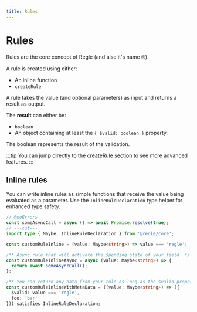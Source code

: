 ```yaml
---
title: Rules
---
```


# Rules

Rules are the core concept of Regle (and also it's name 🙄).

A rule is created using either:

- An inline function
- `createRule`

A rule takes the value (and optional parameters) as input and returns a result as output.

The **result** can either be:

- `boolean`
- An object containing at least the `{ $valid: boolean }` property.

The boolean represents the result of the validation.

:::tip
You can jump directly to the [createRule section](/core-concepts/rules/reusable-rules) to see more advanced features.
:::

## Inline rules

You can write inline rules as simple functions that receive the value being evaluated as a parameter. Use the `InlineRuleDeclaration` type helper for enhanced type safety.

``` ts twoslash
// @noErrors
const someAsyncCall = async () => await Promise.resolve(true);
// ---cut---
import type { Maybe, InlineRuleDeclaration } from '@regle/core';

const customRuleInline = (value: Maybe<string>) => value === 'regle';

/** Async rule that will activate the $pending state of your field  */
const customRuleInlineAsync = async (value: Maybe<string>) => {
  return await someAsyncCall();
};

/** You can return any data from your rule as long as the $valid property is present  */
const customRuleInlineWithMetaData = ((value: Maybe<string>) => ({
  $valid: value === 'regle',
  foo: 'bar'
})) satisfies InlineRuleDeclaration;
```
